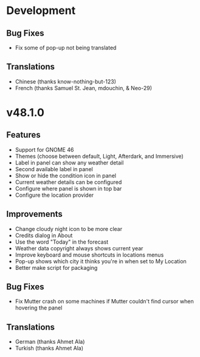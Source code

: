 
# Development

## Bug Fixes

- Fix some of pop-up not being translated

## Translations

- Chinese (thanks know-nothing-but-123)
- French (thanks Samuel St. Jean, mdouchin, & Neo-29)

# v48.1.0

## Features

- Support for GNOME 46
- Themes (choose between default, Light, Afterdark, and Immersive)
- Label in panel can show any weather detail
- Second available label in panel
- Show or hide the condition icon in panel
- Current weather details can be configured
- Configure where panel is shown in top bar
- Configure the location provider

## Improvements

- Change cloudy night icon to be more clear
- Credits dialog in About
- Use the word "Today" in the forecast
- Weather data copyright always shows current year
- Improve keyboard and mouse shortcuts in locations menus
- Pop-up shows which city it thinks you're in when set to My Location
- Better make script for packaging

## Bug Fixes

- Fix Mutter crash on some machines if Mutter couldn't find cursor when hovering the panel

## Translations

- German (thanks Ahmet Ala)
- Turkish (thanks Ahmet Ala)

